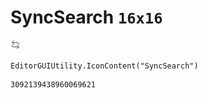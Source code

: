 # SyncSearch `16x16`
<img src="/img/SyncSearch.png" width=16 height=16>

``` CSharp
EditorGUIUtility.IconContent("SyncSearch")
```
```
3092139438960069621
```
